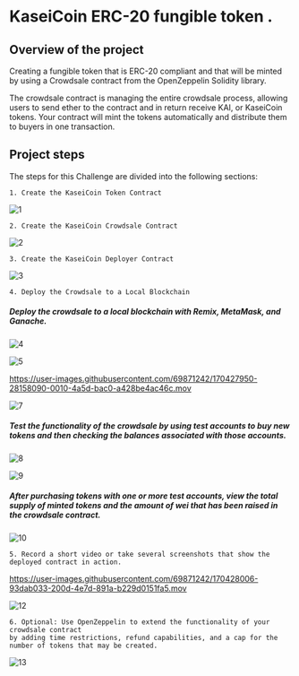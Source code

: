 # KaseiCoin ERC-20 fungible token  .

## Overview of the project 

Creating a fungible token that is ERC-20 compliant and that will be minted by using a Crowdsale contract from the OpenZeppelin Solidity library.

The crowdsale contract is managing the entire crowdsale process, allowing users to send ether to the contract and in return receive KAI, or KaseiCoin tokens. Your contract will mint the tokens automatically and distribute them to buyers in one transaction.



## Project steps 

The steps for this Challenge are divided into the following sections:

    1. Create the KaseiCoin Token Contract
    
![1](https://raw.githubusercontent.com/tycastleberry/Challenge21/main/Screenshots/21.1.png)


    2. Create the KaseiCoin Crowdsale Contract
    
![2](https://raw.githubusercontent.com/tycastleberry/Challenge21/main/Screenshots/21.2.png)

    3. Create the KaseiCoin Deployer Contract
    
![3](https://raw.githubusercontent.com/tycastleberry/Challenge21/main/Screenshots/21.3.png)


    4. Deploy the Crowdsale to a Local Blockchain


##### Deploy the crowdsale to a local blockchain with Remix, MetaMask, and Ganache.

![4](https://raw.githubusercontent.com/tycastleberry/Challenge21/main/Screenshots/21.4.png)


![5](https://raw.githubusercontent.com/tycastleberry/Challenge21/main/Screenshots/21.5.png)


https://user-images.githubusercontent.com/69871242/170427950-28158090-0010-4a5d-bac0-a428be4ac46c.mov


![7](https://raw.githubusercontent.com/tycastleberry/Challenge21/main/Screenshots/21.7.png)

##### Test the functionality of the crowdsale by using test accounts to buy new tokens and then checking the balances associated with those accounts.

![8](https://raw.githubusercontent.com/tycastleberry/Challenge21/main/Screenshots/21.8.png)

![9](https://raw.githubusercontent.com/tycastleberry/Challenge21/main/Screenshots/21.9.png)



##### After purchasing tokens with one or more test accounts, view the total supply of minted tokens and the amount of wei that has been raised in the crowdsale contract.

![10](https://raw.githubusercontent.com/tycastleberry/Challenge21/main/Screenshots/21.10.png)


    5. Record a short video or take several screenshots that show the deployed contract in action.


https://user-images.githubusercontent.com/69871242/170428006-93dab033-200d-4e7d-891a-b229d0151fa5.mov


![12](https://raw.githubusercontent.com/tycastleberry/Challenge21/main/Screenshots/21.12.png)

    6. Optional: Use OpenZeppelin to extend the functionality of your crowdsale contract 
    by adding time restrictions, refund capabilities, and a cap for the number of tokens that may be created.
    
 ![13](https://raw.githubusercontent.com/tycastleberry/Challenge21/main/Screenshots/21.13.png)



